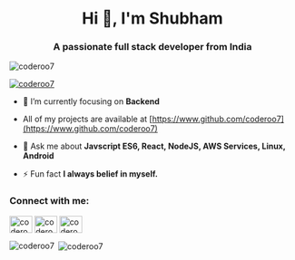 <h1 align="center">Hi 👋, I'm Shubham</h1>
<h3 align="center">A passionate full stack developer from India</h3>

<p align="left"> <img src="https://komarev.com/ghpvc/?username=coderoo7&label=Profile%20views&color=0e75b6&style=flat" alt="coderoo7" /> </p>

<p align="left"> <a href="https://twitter.com/coderoo7" target="blank"><img src="https://img.shields.io/twitter/follow/coderoo7?logo=twitter&style=for-the-badge" alt="coderoo7" /></a> </p>

- 🌱 I’m currently focusing on **Backend**

- All of my projects are available at [https://www.github.com/coderoo7](https://www.github.com/coderoo7)

- 💬 Ask me about **Javscript ES6, React, NodeJS, AWS Services, Linux, Android**

- ⚡ Fun fact **I always belief in myself.**

<h3 align="left">Connect with me:</h3>
<p align="left">
<a href="https://dev.to/coderoo7" target="blank"><img align="center" src="https://cdn.jsdelivr.net/npm/simple-icons@3.0.1/icons/dev-dot-to.svg" alt="coderoo7" height="30" width="40" /></a>
<a href="https://twitter.com/coderoo7" target="blank"><img align="center" src="https://cdn.jsdelivr.net/npm/simple-icons@3.0.1/icons/twitter.svg" alt="coderoo7" height="30" width="40" /></a>
<a href="https://linkedin.com/in/coderoo7" target="blank"><img align="center" src="https://cdn.jsdelivr.net/npm/simple-icons@3.0.1/icons/linkedin.svg" alt="coderoo7" height="30" width="40" /></a>
</p>

<p><img align="left" src="https://github-readme-stats.vercel.app/api/top-langs?username=coderoo7&show_icons=true&locale=en&layout=compact" alt="coderoo7" /></p>

<p>&nbsp;<img align="center" src="https://github-readme-stats.vercel.app/api?username=coderoo7&show_icons=true&locale=en" alt="coderoo7" /></p>

